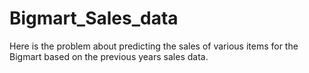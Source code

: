 # Bigmart_Sales_data
Here is the problem about predicting the sales of various items for the Bigmart based on the previous years sales data.

